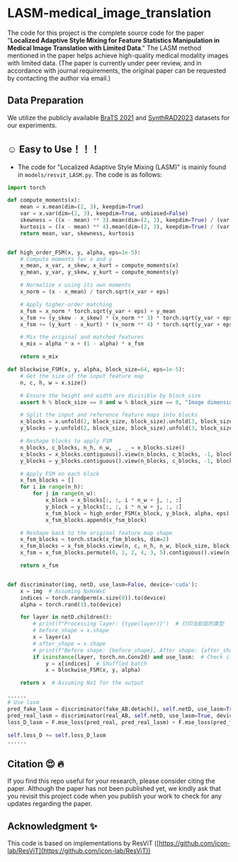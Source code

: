 # LASM-medical_image_translation
The code for this project is the complete source code for the paper "**Localized Adaptive Style Mixing for Feature Statistics Manipulation in Medical Image Translation with Limited Data**." The LASM method mentioned in the paper helps achieve high-quality medical modality images with limited data. (The paper is currently under peer review, and in accordance with journal requirements, the original paper can be requested by contacting the author via email.)


## Data Preparation
We utilize the publicly available [BraTS 2021](https://www.kaggle.com/datasets/dschettler8845/brats-2021-task1) and [SynthRAD2023](https://zenodo.org/records/7260705) datasets for our experiments. 

## :relaxed: Easy to Use！！！ 
* The code for "Localized Adaptive Style Mixing (LASM)" is mainly found in `models/resvit_LASM.py`. The code is as follows:
```python
import torch

def compute_moments(x):
    mean = x.mean(dim=(2, 3), keepdim=True)
    var = x.var(dim=(2, 3), keepdim=True, unbiased=False)
    skewness = ((x - mean) ** 3).mean(dim=(2, 3), keepdim=True) / (var.sqrt() + 1e-5) ** 3
    kurtosis = ((x - mean) ** 4).mean(dim=(2, 3), keepdim=True) / (var + 1e-5) ** 2
    return mean, var, skewness, kurtosis


def high_order_FSM(x, y, alpha, eps=1e-5):
    # Compute moments for x and y
    x_mean, x_var, x_skew, x_kurt = compute_moments(x)
    y_mean, y_var, y_skew, y_kurt = compute_moments(y)

    # Normalize x using its own moments
    x_norm = (x - x_mean) / torch.sqrt(x_var + eps)

    # Apply higher-order matching
    x_fsm = x_norm * torch.sqrt(y_var + eps) + y_mean
    x_fsm += (y_skew - x_skew) * (x_norm ** 3) * torch.sqrt(y_var + eps)
    x_fsm += (y_kurt - x_kurt) * (x_norm ** 4) * torch.sqrt(y_var + eps)

    # Mix the original and matched features
    x_mix = alpha * x + (1 - alpha) * x_fsm

    return x_mix

def blockwise_FSM(x, y, alpha, block_size=64, eps=1e-5):
    # Get the size of the input feature map
    n, c, h, w = x.size()

    # Ensure the height and width are divisible by block_size
    assert h % block_size == 0 and w % block_size == 0, "Image dimensions must be divisible by block size"

    # Split the input and reference feature maps into blocks
    x_blocks = x.unfold(2, block_size, block_size).unfold(3, block_size, block_size)
    y_blocks = y.unfold(2, block_size, block_size).unfold(3, block_size, block_size)

    # Reshape blocks to apply FSM
    n_blocks, c_blocks, n_h, n_w, _, _ = x_blocks.size()
    x_blocks = x_blocks.contiguous().view(n_blocks, c_blocks, -1, block_size, block_size)
    y_blocks = y_blocks.contiguous().view(n_blocks, c_blocks, -1, block_size, block_size)

    # Apply FSM on each block
    x_fsm_blocks = []
    for i in range(n_h):
        for j in range(n_w):
            x_block = x_blocks[:, :, i * n_w + j, :, :]
            y_block = y_blocks[:, :, i * n_w + j, :, :]
            x_fsm_block = high_order_FSM(x_block, y_block, alpha, eps)
            x_fsm_blocks.append(x_fsm_block)

    # Reshape back to the original feature map shape
    x_fsm_blocks = torch.stack(x_fsm_blocks, dim=2)
    x_fsm_blocks = x_fsm_blocks.view(n, c, n_h, n_w, block_size, block_size)
    x_fsm = x_fsm_blocks.permute(0, 1, 2, 4, 3, 5).contiguous().view(n, c, h, w)

    return x_fsm


def discriminator(img, netD, use_lasm=False, device='cuda'):
    x = img  # Assuming NxHxWxC
    indices = torch.randperm(x.size(0)).to(device)
    alpha = torch.rand(1).to(device)

    for layer in netD.children():
        # print(f"Processing layer: {type(layer)}")  # 打印当前层的类型
        # before_shape = x.shape
        x = layer(x)
        # after_shape = x.shape
        # print(f"Before shape: {before_shape}, After shape: {after_shape}")
        if isinstance(layer, torch.nn.Conv2d) and use_lasm:  # Check if the layer is convolutional
            y = x[indices]  # Shuffled batch
            x = blockwise_FSM(x, y, alpha)

    return x  # Assuming Nx1 for the output

......
# Use lasm
pred_fake_lasm = discriminator(fake_AB.detach(), self.netD, use_lasm=True, device=self.device)
pred_real_lasm = discriminator(real_AB, self.netD, use_lasm=True, device=self.device)
loss_D_lasm = F.mse_loss(pred_real, pred_real_lasm) + F.mse_loss(pred_fake, pred_fake_lasm)

self.loss_D += self.loss_D_lasm
......
```

## Citation :heart_eyes: :fire:
If you find this repo useful for your research, please consider citing the paper. Although the paper has not been published yet, we kindly ask that you revisit this project code when you publish your work to check for any updates regarding the paper.

## Acknowledgment :sparkles:
This code is based on implementations by ResViT ([https://github.com/icon-lab/ResViT](https://github.com/icon-lab/ResViT))

